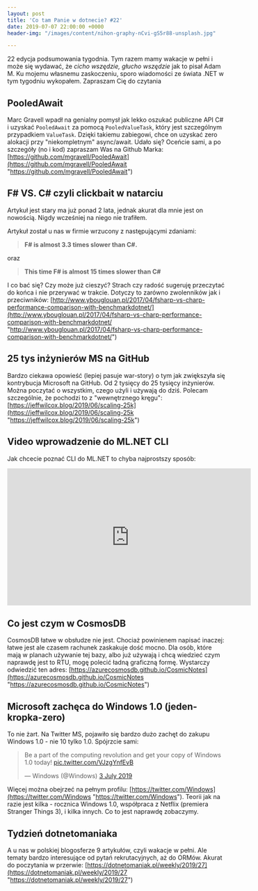 ```yaml
---
layout: post
title: 'Co tam Panie w dotnecie? #22'
date: 2019-07-07 22:00:00 +0000
header-img: "/images/content/nihon-graphy-nCvi-gS5r88-unsplash.jpg"

---
```

22 edycja podsumowania tygodnia. Tym razem mamy wakacje w pełni i może się wydawać, że _cicho wszędzie, głucho wszędzie_ jak to pisał Adam M. Ku mojemu własnemu zaskoczeniu, sporo wiadomości ze świata .NET w tym tygodniu wykopałem. Zapraszam Cię do czytania

## PooledAwait

Marc Gravell wpadł na genialny pomysł jak lekko oszukać publiczne API C# i uzyskać `PooledAwait` za pomocą `PooledValueTask`, który jest szczególnym przypadkiem `ValueTask`.  Dzięki takiemu zabiegowi, chce on uzyskać zero alokacji przy "niekompletnym" async/await. Udało się? Oceńcie sami, a po szczegóły (no i kod) zapraszam Was na Github Marka: [https://github.com/mgravell/PooledAwait](https://github.com/mgravell/PooledAwait "https://github.com/mgravell/PooledAwait")

## F# VS. C# czyli clickbait w natarciu

Artykuł jest stary ma już ponad 2 lata, jednak akurat dla mnie jest on nowością. Nigdy wcześniej na niego nie trafiłem.

Artykuł został u nas w firmie wrzucony z następującymi zdaniami:

> **F# is almost 3.3 times slower than C#.**

oraz

> **This time F# is almost 15 times slower than C#**

I co bać się? Czy może już cieszyć? Strach czy radość sugeruję przeczytać do końca i nie przerywać w trakcie. Dotyczy to zarówno zwolenników jak i przeciwników: [http://www.ybouglouan.pl/2017/04/fsharp-vs-charp-performance-comparison-with-benchmarkdotnet/](http://www.ybouglouan.pl/2017/04/fsharp-vs-charp-performance-comparison-with-benchmarkdotnet/ "http://www.ybouglouan.pl/2017/04/fsharp-vs-charp-performance-comparison-with-benchmarkdotnet/")

## 25 tys inżynierów MS na GitHub

Bardzo ciekawa opowieść (lepiej pasuje war-story) o tym jak zwiększyła się kontrybucja Microsoft na GitHub. Od 2 tysięcy do 25 tysięcy inżynierów. Można poczytać o wszystkim, czego użyli i używają do dziś. Polecam szczególnie, że pochodzi to z "wewnętrznego kręgu": [https://jeffwilcox.blog/2019/06/scaling-25k](https://jeffwilcox.blog/2019/06/scaling-25k "https://jeffwilcox.blog/2019/06/scaling-25k")

## Video wprowadzenie do ML.NET CLI

Jak chcecie poznać CLI do ML.NET to chyba najprostszy sposób:

<iframe width="560" height="315" src="https://www.youtube.com/embed/gjPRn3NRTvk" frameborder="0" allow="accelerometer; autoplay; encrypted-media; gyroscope; picture-in-picture" allowfullscreen></iframe>

## Co jest czym w CosmosDB

CosmosDB łatwe w obsłudze nie jest. Chociaż powinienem napisać inaczej: łatwe jest ale czasem rachunek zaskakuje dość mocno. Dla osób, które mają w planach używanie tej bazy, albo już używają i chcą wiedzieć czym naprawdę jest to RTU, mogę polecić ładną graficzną formę. Wystarczy odwiedzić ten adres: [https://azurecosmosdb.github.io/CosmicNotes](https://azurecosmosdb.github.io/CosmicNotes "https://azurecosmosdb.github.io/CosmicNotes")

## Microsoft zachęca do Windows 1.0 (jeden-kropka-zero)

To nie żart. Na Twitter MS, pojawiło się bardzo dużo zachęt do zakupu Windows 1.0 - nie 10 tylko 1.0. Spójrzcie sami:

<blockquote class="twitter-tweet" data-lang="en-gb"><p lang="en" dir="ltr">Be a part of the computing revolution and get your copy of Windows 1.0 today! <a href="https://t.co/VJzgYnfEvB">pic.twitter.com/VJzgYnfEvB</a></p>— Windows (@Windows) <a href="https://twitter.com/Windows/status/1146456110917914624?ref_src=twsrc%5Etfw">3 July 2019</a></blockquote> <script async src="https://platform.twitter.com/widgets.js" charset="utf-8"></script>

Więcej można obejrzeć na pełnym profilu: [https://twitter.com/Windows](https://twitter.com/Windows "https://twitter.com/Windows"). Teorii jak na razie jest kilka - rocznica Windows 1.0, współpraca z Netflix (premiera Stranger Things 3), i kilka innych. Co to jest naprawdę zobaczymy.

## Tydzień dotnetomaniaka

A u nas w polskiej blogosferze 9 artykułów, czyli wakacje w pełni. Ale tematy bardzo interesujące od pytań rekrutacyjnych, aż do ORMów. Akurat do poczytania w przerwie: [https://dotnetomaniak.pl/weekly/2019/27](https://dotnetomaniak.pl/weekly/2019/27 "https://dotnetomaniak.pl/weekly/2019/27")